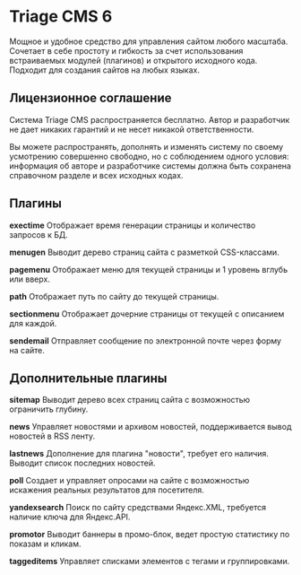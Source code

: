 # Triage CMS 6
Мощное и удобное средство для управления сайтом любого масштаба. Сочетает в себе простоту и гибкость за счет использования встраиваемых модулей (плагинов) и открытого исходного кода. Подходит для создания сайтов на любых языках.

## Лицензионное соглашение

Система Triage CMS распространяется бесплатно.
Автор и разработчик не дает никаких гарантий и не несет никакой ответственности.

Вы можете распространять, дополнять и изменять систему по своему усмотрению совершенно свободно, но с соблюдением одного условия: информация об авторе и разработчике системы должна быть сохранена справочном разделе и всех исходных кодах.

## Плагины

**exectime** Отображает время генерации страницы и количество запросов к БД.

**menugen** Выводит дерево страниц сайта с разметкой CSS-классами.

**pagemenu** Отображает меню для текущей страницы и 1 уровень вглубь или вверх.

**path** Отображает путь по сайту до текущей страницы.

**sectionmenu** Отображает дочерние страницы от текущей с описанием для каждой.

**sendemail** Отправляет сообщение по электронной почте через форму на сайте.

## Дополнительные плагины

**sitemap** Выводит дерево всех страниц сайта с возможностью ограничить глубину.

**news** Управляет новостями и архивом новостей, поддерживается вывод новостей в RSS ленту.

**lastnews** Дополнение для плагина "новости", требует его наличия. Выводит список последних новостей.

**poll** Создает и управляет опросами на сайте с возможностью искажения реальных результатов для посетителя.

**yandexsearch** Поиск по сайту средствами Яндекс.XML, требуется наличие ключа для Яндекс.API.

**promotor** Выводит баннеры в промо-блок, ведет простую статистику по показам и кликам.

**taggeditems** Управляет списками элементов с тегами и группировками.